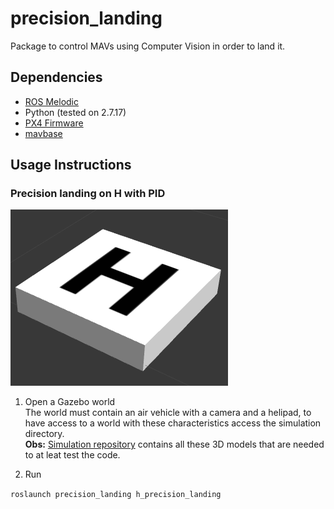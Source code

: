 # precision_landing
Package to control MAVs using Computer Vision in order to land it.

## Dependencies
- [ROS Melodic](http://wiki.ros.org/melodic) 
- Python (tested on 2.7.17)
- [PX4 Firmware](https://github.com/SkyRats/Firmware.git)
- [mavbase](https://github.com/SkyRats/mavbase.git)

## Usage Instructions
### Precision landing on H with PID
![img](./media/Pad.png)
1. Open a Gazebo world  
    The world must contain an air vehicle with a camera and a helipad, to have access to a world with these characteristics access the simulation directory.  
    **Obs:** [Simulation repository](https://github.com/SkyRats/simulation.git) contains all these 3D models that are needed to at leat test the code.
     
2. Run
   
```roslaunch precision_landing h_precision_landing```  
